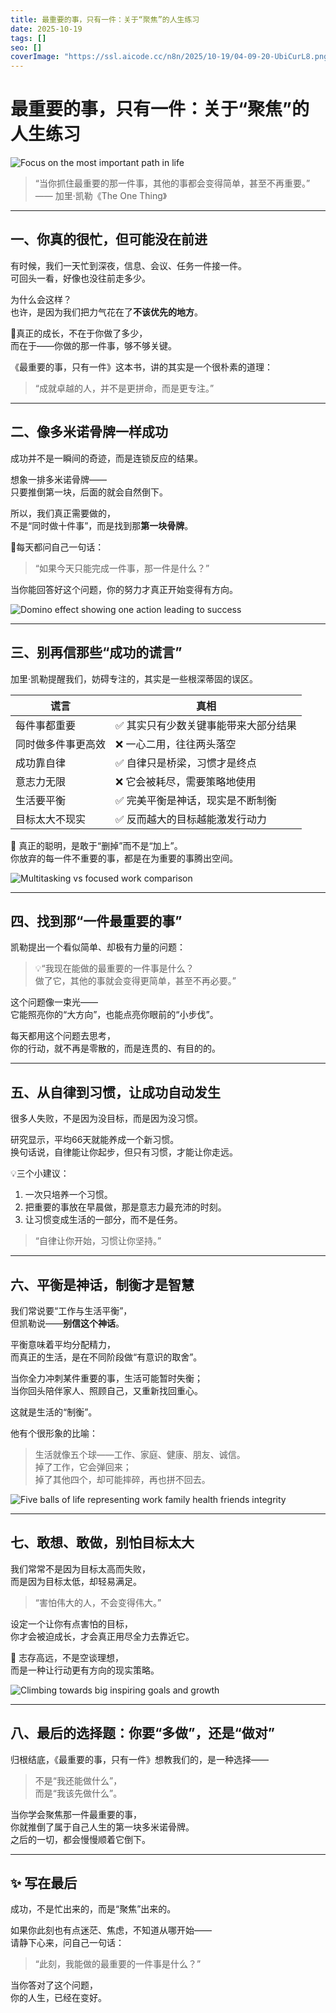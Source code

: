 ```yaml
---
title: 最重要的事，只有一件：关于“聚焦”的人生练习
date: 2025-10-19
tags: []
seo: []
coverImage: "https://ssl.aicode.cc/n8n/2025/10-19/04-09-20-UbiCurL8.png"
---
```

# 最重要的事，只有一件：关于“聚焦”的人生练习

![Focus on the most important path in life](https://ssl.aicode.cc/n8n/2025/10-19/04-09-20-UbiCurL8.png)

> “当你抓住最重要的那一件事，其他的事都会变得简单，甚至不再重要。”  
> —— 加里·凯勒《The One Thing》

---

## 一、你真的很忙，但可能没在前进  

有时候，我们一天忙到深夜，信息、会议、任务一件接一件。  
可回头一看，好像也没往前走多少。  

为什么会这样？  
也许，是因为我们把力气花在了**不该优先的地方**。  

📍真正的成长，不在于你做了多少，  
而在于——你做的那一件事，够不够关键。  

《最重要的事，只有一件》这本书，讲的其实是一个很朴素的道理：  
> “成就卓越的人，并不是更拼命，而是更专注。”

---

## 二、像多米诺骨牌一样成功  

成功并不是一瞬间的奇迹，而是连锁反应的结果。  

想象一排多米诺骨牌——  
只要推倒第一块，后面的就会自然倒下。  

所以，我们真正需要做的，  
不是“同时做十件事”，而是找到那**第一块骨牌**。  

🎯每天都问自己一句话：  
> “如果今天只能完成一件事，那一件是什么？”  

当你能回答好这个问题，你的努力才真正开始变得有方向。

![Domino effect showing one action leading to success](https://ssl.aicode.cc/n8n/2025/10-19/04-09-46-HbMoz9rm.png)

---

## 三、别再信那些“成功的谎言”  

加里·凯勒提醒我们，妨碍专注的，其实是一些根深蒂固的误区。  

| 谎言 | 真相 |
|------|------|
| 每件事都重要 | ✅ 其实只有少数关键事能带来大部分结果 |
| 同时做多件事更高效 | ❌ 一心二用，往往两头落空 |
| 成功靠自律 | ✅ 自律只是桥梁，习惯才是终点 |
| 意志力无限 | ❌ 它会被耗尽，需要策略地使用 |
| 生活要平衡 | ✅ 完美平衡是神话，现实是不断制衡 |
| 目标太大不现实 | ✅ 反而越大的目标越能激发行动力 |

🧩 真正的聪明，是敢于“删掉”而不是“加上”。  
你放弃的每一件不重要的事，都是在为重要的事腾出空间。

![Multitasking vs focused work comparison](https://ssl.aicode.cc/n8n/2025/10-19/04-09-46-Z0JbUqNu.png)

---

## 四、找到那“一件最重要的事”  

凯勒提出一个看似简单、却极有力量的问题：  

> 💡“我现在能做的最重要的一件事是什么？  
> 做了它，其他的事就会变得更简单，甚至不再必要。”  

这个问题像一束光——  
它能照亮你的“大方向”，也能点亮你眼前的“小步伐”。  

每天都用这个问题去思考，  
你的行动，就不再是零散的，而是连贯的、有目的的。

---

## 五、从自律到习惯，让成功自动发生  

很多人失败，不是因为没目标，而是因为没习惯。  

研究显示，平均66天就能养成一个新习惯。  
换句话说，自律能让你起步，但只有习惯，才能让你走远。  

💡三个小建议：
1. 一次只培养一个习惯。  
2. 把重要的事放在早晨做，那是意志力最充沛的时刻。  
3. 让习惯变成生活的一部分，而不是任务。  

> “自律让你开始，习惯让你坚持。”

---

## 六、平衡是神话，制衡才是智慧  

我们常说要“工作与生活平衡”，  
但凯勒说——**别信这个神话**。  

平衡意味着平均分配精力，  
而真正的生活，是在不同阶段做“有意识的取舍”。  

当你全力冲刺某件重要的事，生活可能暂时失衡；  
当你回头陪伴家人、照顾自己，又重新找回重心。  

这就是生活的“制衡”。  

他有个很形象的比喻：  
> 生活就像五个球——工作、家庭、健康、朋友、诚信。  
> 掉了工作，它会弹回来；  
> 掉了其他四个，却可能摔碎，再也拼不回去。

![Five balls of life representing work family health friends integrity](https://ssl.aicode.cc/n8n/2025/10-19/04-09-46-A5ez9Wpw.png)

---

## 七、敢想、敢做，别怕目标太大  

我们常常不是因为目标太高而失败，  
而是因为目标太低，却轻易满足。  

> “害怕伟大的人，不会变得伟大。”  

设定一个让你有点害怕的目标，  
你才会被迫成长，才会真正用尽全力去靠近它。  

🎯 志存高远，不是空谈理想，  
而是一种让行动更有方向的现实策略。

![Climbing towards big inspiring goals and growth](https://ssl.aicode.cc/n8n/2025/10-19/04-09-46-wKnoz9s4.png)

---

## 八、最后的选择题：你要“多做”，还是“做对”  

归根结底，《最重要的事，只有一件》想教我们的，是一种选择——  

> 不是“我还能做什么”，  
> 而是“我该先做什么”。  

当你学会聚焦那一件最重要的事，  
你就推倒了属于自己人生的第一块多米诺骨牌。  
之后的一切，都会慢慢顺着它倒下。  

---

## ✨ 写在最后  

成功，不是忙出来的，而是“聚焦”出来的。  

如果你此刻也有点迷茫、焦虑，不知道从哪开始——  
请静下心来，问自己一句话：  

> “此刻，我能做的最重要的一件事是什么？”  

当你答对了这个问题，  
你的人生，已经在变好。